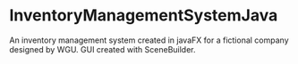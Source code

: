 # InventoryManagementSystemJava
An inventory management system created in javaFX for a fictional company designed by WGU. GUI created with SceneBuilder.
